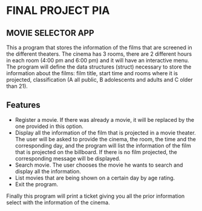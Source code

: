 #  FINAL PROJECT PIA
##  MOVIE SELECTOR APP

This a program that stores the information of the films that are screened in the different theaters.
The cinema has 3 rooms, there are 2 different hours in each room (4:00 pm and 6:00 pm) and it will have an interactive menu. The program will define the data structures (struct) necessary to store the information about the films: film title, start time and rooms where it is projected, classification (A all public, B adolescents and adults and C older than 21).

## Features
- Register a movie. If there was already a movie, it will be replaced by the one provided in this option.
- Display all the information of the film that is projected in a movie theater. The user will be asked to provide the cinema, the room, the time and the corresponding day, and the program will list the information of the film that is projected on the billboard. If there is no film projected, the corresponding message will be displayed.
- Search movie. The user chooses the movie he wants to search and display all the information.
- List movies that are being shown on a certain day by age rating.
- Exit the program.

Finally this program will print a ticket giving you all the prior information select with the information of the cinema.



